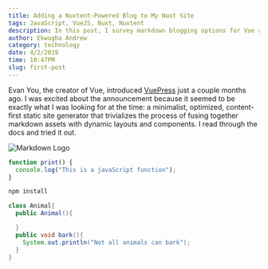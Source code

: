 ```yaml
---
title: Adding a Nuxtent-Powered Blog to My Nuxt Site
tags: JavaScript, VueJS, Nuxt, Nuxtent
description: In this post, I survey markdown blogging options for Vue and React, and briefly describe the process of adding a blog to my Nuxt site using the currently unmaintained Nuxtent module.
author: Ekwugha Andrew
category: technology
date: 4/2/2019
time: 10:47PM
slug: first-post
---
```


Evan You, the creator of Vue, introduced [VuePress](https://vuepress.vuejs.org/) just a couple months ago. I was excited about the announcement because it seemed to be exactly what I was looking for at the time: a minimalist, optimized, content-first static site generator that trivializes the process of fusing together markdown assets with dynamic layouts and components. I read through the docs and tried it out.

<image-view name='bottom.jpg'></image-view>

![Markdown Logo](https://markdown-here.com/img/icon256.png)

```js
function print() {
  console.log("This is a javaScript function");
}
```

```bash
npm install
```

<image-view name = 'blog3.jpg'><image-view>

```java
class Animal{
  public Animal(){

  }
  public void bark(){
    System.out.println("Not all animals can bark");
  }
}
```
